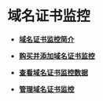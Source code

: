 # 域名证书监控<a name="ZH-CN_TOPIC_0000001576059136"></a>

-   **[域名证书监控简介](域名证书监控简介.md)**  

-   **[购买并添加域名证书监控](购买并添加域名证书监控.md)**  

-   **[查看域名证书监控数据](查看域名证书监控数据.md)**  

-   **[管理域名证书监控](管理域名证书监控.md)**  

